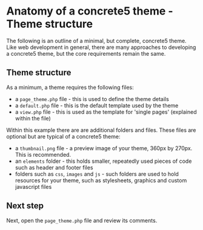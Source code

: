 # Anatomy of a concrete5 theme - Theme structure

The following is an outline of a minimal, but complete, concrete5 theme. Like web development in general, there are many
approaches to developing a concrete5 theme, but the core requirements remain the same.

## Theme structure

As a minimum, a theme requires the following files:
* a `page_theme.php` file - this is used to define the theme details
* a `default.php` file - this is the default template used by the theme
* a `view.php` file - this is used as the template for 'single pages' (explained within the file)

Within this example there are are additional folders and files. These files are optional but are typical of a concrete5 
theme:
* a `thumbnail.png` file - a preview image of your theme, 360px by 270px. This is recommended.
* an `elements` folder - this holds smaller, repeatedly used pieces of code such as header and footer files
* folders such as `css`, `images` and `js` - such folders are used to hold resources for your theme, such as
stylesheets, graphics and custom javascript files

## Next step
Next, open the `page_theme.php` file and review its comments.

 
